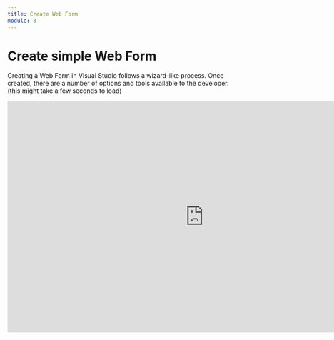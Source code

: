 ```yaml
---
title: Create Web Form
module: 3
---
```


# Create simple Web Form

Creating a Web Form in Visual Studio follows a wizard-like process.  Once created, there are a number of options and tools available to the developer. (this might take a few seconds to load)

<iframe src="https://umontanamediaarts.com/MART461/wp-admin/admin-ajax.php?action=h5p_embed&id=2" width="877" height="519" frameborder="0" allowfullscreen="allowfullscreen"></iframe><script src="https://umontanamediaarts.com/MART461/wp-content/plugins/h5p/h5p-php-library/js/h5p-resizer.js" charset="UTF-8"></script>
